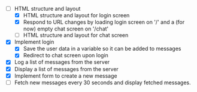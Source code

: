 - [ ] HTML structure and layout
	- [x] HTML structure and layout for login screen
	- [x] Respond to URL changes by loading login screen on '/' and a (for now) empty chat screen on '/chat'
	- [ ] HTML structure and layout for chat screen
- [x] Implement login
	- [x] Save the user data in a variable so it can be added to messages
	- [x] Redirect to chat screen upon login
- [x] Log a list of messages from the server
- [x] Display a list of messages from the server
- [x] Implement form to create a new message
- [ ] Fetch new messages every 30 seconds and display fetched messages.
